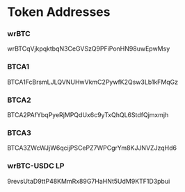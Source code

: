 # Token Addresses

### wrBTC

wrBTCqVjkpqktbqN3CeGVSzQ9PFiPonHN98uwEpwMsy&#x20;

### BTCA1

BTCA1FcBrsmLJLQVNUHwVkmC2PywfK2Qsw3Lb1kFMqGz&#x20;

### BTCA2

BTCA2PAfYbqPyeRjMPQdUx6c9yTxQhQL6StdfQjmxmjh&#x20;

### BTCA3

BTCA3ZWcWJjW6qcijPSCePZ7WPCgrYm8KJJNVZJzqHd6&#x20;

### wrBTC-USDC LP

9revsUtaD9ttP48KMmRx89G7HaHNt5UdM9KTF1D3pbui
